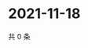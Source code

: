 # 2021-11-18

共 0 条

<!-- BEGIN WEIBO -->
<!-- 最后更新时间 Thu Nov 18 2021 17:09:10 GMT+0800 (China Standard Time) -->

<!-- END WEIBO -->
